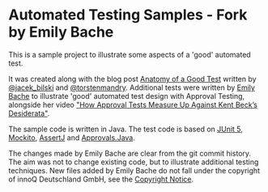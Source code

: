 # Automated Testing Samples - Fork by Emily Bache

This is a sample project to illustrate some aspects of a 'good' automated test. 

It was created along with the blog post [Anatomy of a Good Test](https://www.innoq.com/en/blog/anatomy-of-a-good-test/) 
written by [@jacek_bilski](https://twitter.com/jacek_bilski) and [@torstenmandry](https://twitter.com/torstenmandry). Additional tests were written by [Emily Bache](https://github.com/emilybache) to illustrate 'good' automated test design with Approval Testing, alongside her video ["How Approval Tests Measure Up Against Kent Beck’s Desiderata"](https://youtu.be/S71ku1VSik8).

The sample code is written in Java. The test code is based on [JUnit 5](https://junit.org/junit5/), 
[Mockito](https://site.mockito.org/), [AssertJ](https://assertj.github.io/doc/) and [Approvals.Java](https://github.com/approvals/approvaltests.java).

The changes made by Emily Bache are clear from the git commit history. The aim was not to change existing code, but to illustrate additional testing techniques. New files added by Emily Bache do not fall under the copyright of innoQ Deutschland GmbH, see the [Copyright Notice](NOTICE).